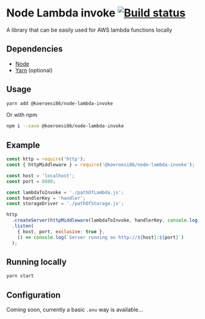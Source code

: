 # Node Lambda invoke [![Build status](https://api.travis-ci.org/Koeroesi86/node-lambda-invoke.svg?branch=master)](https://travis-ci.org/Koeroesi86/node-lambda-invoke)

A library that can be easily used for AWS lambda functions locally

## Dependencies

* [Node](https://nodejs.org/en/)
* [Yarn](https://yarnpkg.com/lang/en/) (optional)

## Usage

```bash
yarn add @koeroesi86/node-lambda-invoke
```

Or with npm
```bash
npm i --save @koeroesi86/node-lambda-invoke
```

## Example

```javascript
const http = require('http');
const { httpMiddleware } = require('@koeroesi86/node-lambda-invoke');

const host = 'localhost';
const port = 8080;

const lambdaToInvoke = './pathOfLambda.js';
const handlerKey = 'handler';
const storageDriver = './pathOfStorage.js';

http
  .createServer(httpMiddleware(lambdaToInvoke, handlerKey, console.log, storageDriver))
  .listen(
    { host, port, exclusive: true },
    () => console.log(`Server running on http://${host}:${port}`)
  );
```


## Running locally

```bash
yarn start
```

## Configuration

Coming soon, currently a basic `.env` way is available...

